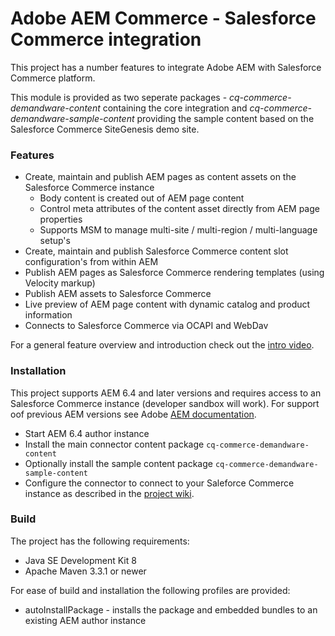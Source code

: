 Adobe AEM Commerce - Salesforce Commerce integration
===========================================

This project has a number features to integrate Adobe AEM with Salesforce Commerce platform.

This module is provided as two seperate packages - *cq-commerce-demandware-content* containing the core integration and
*cq-commerce-demandware-sample-content* providing the sample content based on the Salesforce Commerce SiteGenesis demo site.

### Features
* Create, maintain and publish AEM pages as content assets on the Salesforce Commerce instance
  * Body content is created out of AEM page content
  * Control meta attributes of the content asset directly from AEM page properties
  * Supports MSM to manage multi-site / multi-region / multi-language setup's
* Create, maintain and publish Salesforce Commerce content slot configuration's from within AEM
* Publish AEM pages as Salesforce Commerce rendering templates (using Velocity markup)
* Publish AEM assets to Salesforce Commerce
* Live preview of AEM page content with dynamic catalog and product information
* Connects to Salesforce Commerce via OCAPI and WebDav

For a general feature overview and introduction check out the [intro video](https://helpx.adobe.com/experience-manager/kt/commerce/using/demandware-feature-video-understand.html).

### Installation

This project supports AEM 6.4 and later versions and requires access to an Salesforce Commerce instance (developer sandbox will work).
For support oof previous AEM versions see Adobe [AEM documentation](https://helpx.adobe.com/experience-manager/6-3/sites/deploying/using/demandware.html). 

* Start AEM 6.4 author instance
* Install the main connector content package `cq-commerce-demandware-content`
* Optionally install the sample content package `cq-commerce-demandware-sample-content`
* Configure the connector to connect to your Saleforce Commerce instance as described in the [project wiki](../../wiki).

### Build

The project has the following requirements:

* Java SE Development Kit 8
* Apache Maven 3.3.1 or newer

For ease of build and installation the following profiles are provided:
* autoInstallPackage - installs the package and embedded bundles to an existing AEM author instance
